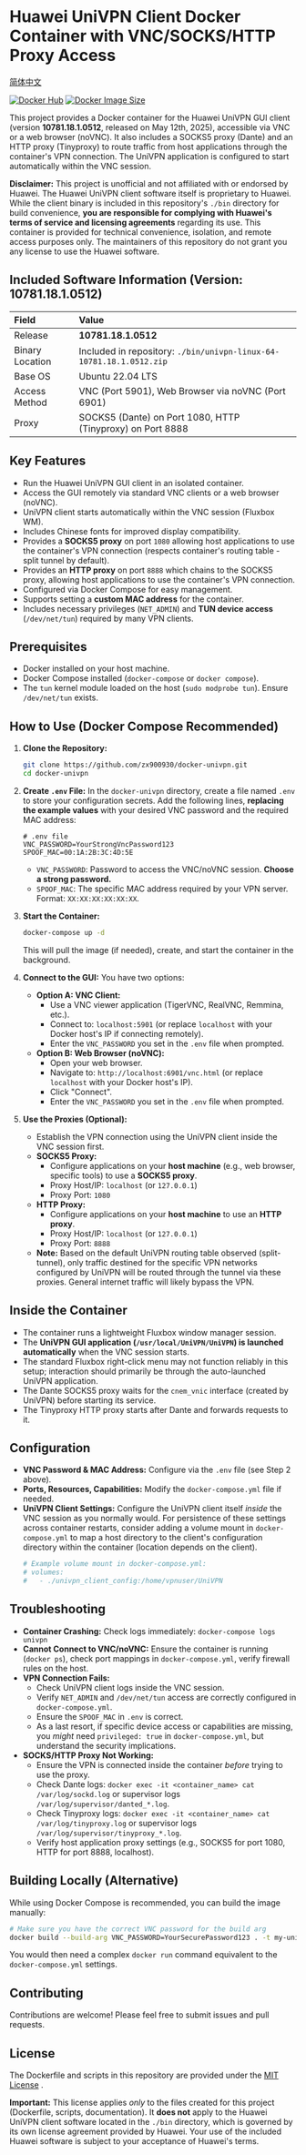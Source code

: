 # Huawei UniVPN Client Docker Container with VNC/SOCKS/HTTP Proxy Access

[简体中文](README_zh.md)

[![Docker Hub](https://img.shields.io/docker/pulls/triatk/univpn.svg)](https://hub.docker.com/r/triatk/univpn)
[![Docker Image Size](https://img.shields.io/docker/image-size/triatk/univpn/latest)](https://hub.docker.com/r/triatk/univpn)

This project provides a Docker container for the Huawei UniVPN GUI client (version **10781.18.1.0512**, released on May 12th, 2025), accessible via VNC or a web browser (noVNC). It also includes a SOCKS5 proxy (Dante) and an HTTP proxy (Tinyproxy) to route traffic from host applications through the container's VPN connection. The UniVPN application is configured to start automatically within the VNC session.

**Disclaimer:** This project is unofficial and not affiliated with or endorsed by Huawei. The Huawei UniVPN client software itself is proprietary to Huawei. While the client binary is included in this repository's `./bin` directory for build convenience, **you are responsible for complying with Huawei's terms of service and licensing agreements** regarding its use. This container is provided for technical convenience, isolation, and remote access purposes only. The maintainers of this repository do not grant you any license to use the Huawei software.

## Included Software Information (Version: 10781.18.1.0512)

| Field           | Value                                                               |
| :-------------- | :------------------------------------------------------------------ |
| Release         | **10781.18.1.0512**                                                 |
| Binary Location | Included in repository: `./bin/univpn-linux-64-10781.18.1.0512.zip` |
| Base OS         | Ubuntu 22.04 LTS                                                    |
| Access Method   | VNC (Port 5901), Web Browser via noVNC (Port 6901)                  |
| Proxy           | SOCKS5 (Dante) on Port 1080, HTTP (Tinyproxy) on Port 8888          |

## Key Features

- Run the Huawei UniVPN GUI client in an isolated container.
- Access the GUI remotely via standard VNC clients or a web browser (noVNC).
- UniVPN client starts automatically within the VNC session (Fluxbox WM).
- Includes Chinese fonts for improved display compatibility.
- Provides a **SOCKS5 proxy** on port `1080` allowing host applications to use the container's VPN connection (respects container's routing table - split tunnel by default).
- Provides an **HTTP proxy** on port `8888` which chains to the SOCKS5 proxy, allowing host applications to use the container's VPN connection.
- Configured via Docker Compose for easy management.
- Supports setting a **custom MAC address** for the container.
- Includes necessary privileges (`NET_ADMIN`) and **TUN device access** (`/dev/net/tun`) required by many VPN clients.

## Prerequisites

- Docker installed on your host machine.
- Docker Compose installed (`docker-compose` or `docker compose`).
- The `tun` kernel module loaded on the host (`sudo modprobe tun`). Ensure `/dev/net/tun` exists.

## How to Use (Docker Compose Recommended)

1.  **Clone the Repository:**

    ```bash
    git clone https://github.com/zx900930/docker-univpn.git
    cd docker-univpn
    ```

2.  **Create `.env` File:**
    In the `docker-univpn` directory, create a file named `.env` to store your configuration secrets. Add the following lines, **replacing the example values** with your desired VNC password and the required MAC address:

    ```dotenv
    # .env file
    VNC_PASSWORD=YourStrongVncPassword123
    SPOOF_MAC=00:1A:2B:3C:4D:5E
    ```

    - `VNC_PASSWORD`: Password to access the VNC/noVNC session. **Choose a strong password.**
    - `SPOOF_MAC`: The specific MAC address required by your VPN server. Format: `XX:XX:XX:XX:XX:XX`.

3.  **Start the Container:**

    ```bash
    docker-compose up -d
    ```

    This will pull the image (if needed), create, and start the container in the background.

4.  **Connect to the GUI:** You have two options:

    - **Option A: VNC Client:**
      - Use a VNC viewer application (TigerVNC, RealVNC, Remmina, etc.).
      - Connect to: `localhost:5901` (or replace `localhost` with your Docker host's IP if connecting remotely).
      - Enter the `VNC_PASSWORD` you set in the `.env` file when prompted.
    - **Option B: Web Browser (noVNC):**
      - Open your web browser.
      - Navigate to: `http://localhost:6901/vnc.html` (or replace `localhost` with your Docker host's IP).
      - Click "Connect".
      - Enter the `VNC_PASSWORD` you set in the `.env` file when prompted.

5.  **Use the Proxies (Optional):**
    - Establish the VPN connection using the UniVPN client inside the VNC session first.
    - **SOCKS5 Proxy:**
      - Configure applications on your **host machine** (e.g., web browser, specific tools) to use a **SOCKS5 proxy**.
      - Proxy Host/IP: `localhost` (or `127.0.0.1`)
      - Proxy Port: `1080`
    - **HTTP Proxy:**
      - Configure applications on your **host machine** to use an **HTTP proxy**.
      - Proxy Host/IP: `localhost` (or `127.0.0.1`)
      - Proxy Port: `8888`
    - **Note:** Based on the default UniVPN routing table observed (split-tunnel), only traffic destined for the specific VPN networks configured by UniVPN will be routed through the tunnel via these proxies. General internet traffic will likely bypass the VPN.

## Inside the Container

- The container runs a lightweight Fluxbox window manager session.
- The **UniVPN GUI application (`/usr/local/UniVPN/UniVPN`) is launched automatically** when the VNC session starts.
- The standard Fluxbox right-click menu may not function reliably in this setup; interaction should primarily be through the auto-launched UniVPN application.
- The Dante SOCKS5 proxy waits for the `cnem_vnic` interface (created by UniVPN) before starting its service.
- The Tinyproxy HTTP proxy starts after Dante and forwards requests to it.

## Configuration

- **VNC Password & MAC Address:** Configure via the `.env` file (see Step 2 above).
- **Ports, Resources, Capabilities:** Modify the `docker-compose.yml` file if needed.
- **UniVPN Client Settings:** Configure the UniVPN client itself _inside_ the VNC session as you normally would. For persistence of these settings across container restarts, consider adding a volume mount in `docker-compose.yml` to map a host directory to the client's configuration directory within the container (location depends on the client).
  ```yaml
  # Example volume mount in docker-compose.yml:
  # volumes:
  #   - ./univpn_client_config:/home/vpnuser/UniVPN
  ```

## Troubleshooting

- **Container Crashing:** Check logs immediately: `docker-compose logs univpn`
- **Cannot Connect to VNC/noVNC:** Ensure the container is running (`docker ps`), check port mappings in `docker-compose.yml`, verify firewall rules on the host.
- **VPN Connection Fails:**
  - Check UniVPN client logs inside the VNC session.
  - Verify `NET_ADMIN` and `/dev/net/tun` access are correctly configured in `docker-compose.yml`.
  - Ensure the `SPOOF_MAC` in `.env` is correct.
  - As a last resort, if specific device access or capabilities are missing, you _might_ need `privileged: true` in `docker-compose.yml`, but understand the security implications.
- **SOCKS/HTTP Proxy Not Working:**
  - Ensure the VPN is connected inside the container _before_ trying to use the proxy.
  - Check Dante logs: `docker exec -it <container_name> cat /var/log/sockd.log` or supervisor logs `/var/log/supervisor/danted_*.log`.
  - Check Tinyproxy logs: `docker exec -it <container_name> cat /var/log/tinyproxy.log` or supervisor logs `/var/log/supervisor/tinyproxy_*.log`.
  - Verify host application proxy settings (e.g., SOCKS5 for port 1080, HTTP for port 8888, localhost).

## Building Locally (Alternative)

While using Docker Compose is recommended, you can build the image manually:

```bash
# Make sure you have the correct VNC password for the build arg
docker build --build-arg VNC_PASSWORD=YourSecurePassword123 . -t my-univpn-vnc:latest
```

You would then need a complex `docker run` command equivalent to the `docker-compose.yml` settings.

## Contributing

Contributions are welcome! Please feel free to submit issues and pull requests.

## License

The Dockerfile and scripts in this repository are provided under the [MIT License](LICENSE) .

**Important:** This license applies _only_ to the files created for this project (Dockerfile, scripts, documentation). It **does not** apply to the Huawei UniVPN client software located in the `./bin` directory, which is governed by its own license agreement provided by Huawei. Your use of the included Huawei software is subject to your acceptance of Huawei's terms.
